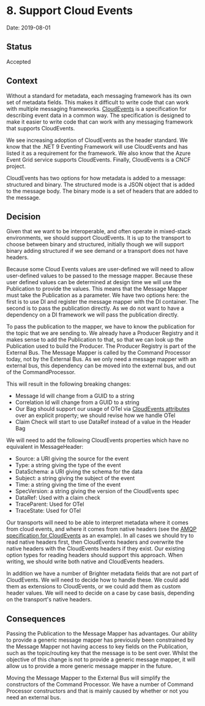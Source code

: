 # 8. Support Cloud Events

Date: 2019-08-01

## Status

Accepted

## Context

Without a standard for metadata, each messaging framework has its own set of metadata fields. This makes it difficult to write code that can work with multiple messaging frameworks. [CloudEvents](https://github.com/cloudevents/spec?tab=readme-ov-file) is a specification for describing event data in a common way. The specification is designed to make it easier to write code that can work with any messaging framework that supports CloudEvents.

We see increasing adoption of CloudEvents as the header standard. We know that the .NET 9 Eventing Framework will use CloudEvents and has listed it as a requirement for the framework. We also know that the Azure Event Grid service supports CloudEvents. Finally, CloudEvents is a CNCF project.

CloudEvents has two options for how metadata is added to a message: structured and binary. The structured mode is a JSON object that is added to the message body. The binary mode is a set of headers that are added to the message. 

## Decision

Given that we want to be interoperable, and often operate in mixed-stack environments, we should support CloudEvents. It is up to the transport to choose between binary and structured, initially though we will support binary adding structured if we see demand or a transport does not have headers.

Because some Cloud Events values are user-defined we will need to allow user-defined values to be passed to the message mapper. Because these user defined values can be determined at design time we will use the Publication to provide the values. This means that the Message Mapper must take the Publication as a parameter. We have two options here: the first is to use DI and register the message mapper with the DI container. The second is to pass the publication directly. As we do not want to have a dependency on a DI framework we will pass the publication directly.

To pass the publication to the mapper, we have to know the publication for the topic that we are sending to. We already have a Producer Registry and it makes sense to add the Publication to that, so that we can look up the Publication used to build the Producer. The Producer Registry is part of the External Bus. The Message Mapper is called by the Command Processor today, not by the External Bus. As we only need a message mapper with an external bus, this dependency can be moved into the external bus, and out of the CommandProcessor.

This will result in the following breaking changes:

* Message Id will change from a GUID to a string
* Correlation Id will change from a GUID to a string
* Our Bag should support our usage of OTel via [CloudEvents attributes](https://github.com/cloudevents/spec/blob/v1.0.2/cloudevents/extensions/distributed-tracing.md) over an explicit property; we should revise how we handle OTel
* Claim Check will start to use DataRef instead of a value in the Header Bag

We will need to add the following CloudEvents properties which have no equivalent in MessageHeader:

* Source: a URI giving the source for the event
* Type: a string giving the type of the event
* DataSchema: a URI giving the schema for the data
* Subject: a string giving the subject of the event
* Time: a string giving the time of the event
* SpecVersion: a string giving the version of the CloudEvents spec
* DataRef: Used with a claim check
* TraceParent: Used for OTel
* TraceState: Used for OTel

Our transports will need to be able to interpret metadata where it comes from cloud events, and where it comes from native headers (see the [AMQP specification for CloudEvents](https://github.com/cloudevents/spec/blob/main/cloudevents/bindings/amqp-protocol-binding.md) as an example). In all cases we should try to read native headers first, then CloudEvents headers and overwrite the native headers with the CloudEvents headers if they exist. Our existing option types for reading headers should support this approach. When writing, we should write both native and CloudEvents headers.

In addition we have a number of Brighter metadata fields that are not part of CloudEvents. We will need to decide how to handle these. We could add them as extensions to CloudEvents, or we could add them as custom header values. We will need to decide on a case by case basis, depending on the transport's native headers.

## Consequences

Passing the Publication to the Message Mapper has advantages. Our ability to provide a generic message mapper has previously been constrained by the Message Mapper not having access to key fields on the Publication, such as the topic/routing key that the message is to be sent over. Whilst the objective of this change is not to provide a generic message mapper, it will allow us to provide a more generic message mapper in the future.

Moving the Message Mapper to the External Bus will simplify the constructors of the Command Processor. We have a number of Command Processor constructors and that is mainly caused by whether or not you need an external bus.
